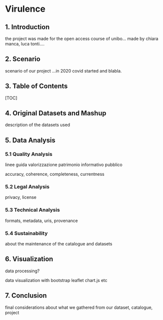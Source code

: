 # Virulence

## 1. Introduction
the project was made for the open access course of unibo... made by chiara manca, luca tonti....

## 2. Scenario
scenario of our project ...in 2020 covid started and blabla.

## 3. Table of Contents

[TOC]

## 4. Original Datasets and Mashup
description of the datasets used

## 5. Data Analysis
### 5.1 Quality Analysis
linee guida valorizzazione patrimonio informativo pubblico

accuracy, coherence, completeness, currentness

### 5.2 Legal Analysis
privacy, license

### 5.3 Technical Analysis
formats, metadata, uris, provenance

### 5.4 Sustainability
about the maintenance of the catalogue and datasets

## 6. Visualization
data processing?

data visualization with bootstrap leaflet chart.js etc

## 7. Conclusion
final considerations about what we gathered from our dataset, catalogue, project
